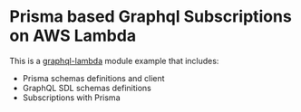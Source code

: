 # Prisma based Graphql Subscriptions on AWS Lambda 

This is a [graphql-lambda](https://github.com/guerrerocarlos/graphql-lambda) module example that includes:

 * Prisma schemas definitions and client 
 * GraphQL SDL schemas definitions
 * Subscriptions with Prisma 

